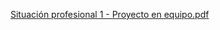 [Situación profesional 1 - Proyecto en equipo.pdf](https://github.com/ispc-programador2022/a4g4-a4g4/files/8931075/Situacion.profesional.1.-.Proyecto.en.equipo.pdf)

